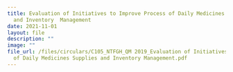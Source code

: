 ```yaml
---
title: Evaluation of Initiatives to Improve Process of Daily Medicines Supplies
  and Inventory  Management
date: 2021-11-01
layout: file
description: ""
image: ""
file_url: /files/circulars/C105_NTFGH_QM 2019_Evaluation of Initiatives to Improve Process
  of Daily Medicines Supplies and Inventory Management.pdf
---
```

